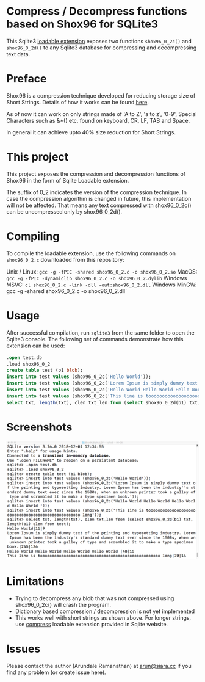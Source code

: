 # Compress / Decompress functions based on Shox96 for SQLite3

This Sqlite3 [loadable extension](https://www.sqlite.org/loadext.html) exposes two functions `shox96_0_2c()` and `shox96_0_2d()` to any Sqlite3 database for compressing and decompressing text data.

# Preface

Shox96 is a compression technique developed for reducing storage size of Short Strings.  Details of how it works can be found [here](https://github.com/siara-cc/Shox96).

As of now it can work on only strings made of 'A to Z', 'a to z', '0-9', Special Characters such as &*() etc. found on keyboard, CR, LF, TAB and Space.

In general it can achieve upto 40% size reduction for Short Strings.

# This project

This project exposes the compression and decompression functions of Shox96 in the form of Sqlite Loadable extension.

The suffix of 0_2 indicates the version of the compression technique.  In case the compression algorithm is changed in future, this implementation will not be affected.  That means any text compressed with shox96_0_2c() can be uncompressed only by shox96_0_2d().

# Compiling

To compile the loadable extension, use the following commands on `shox96_0_2.c` downloaded from this repository:

Unix / Linux: `gcc -g -fPIC -shared shox96_0_2.c -o shox96_0_2.so`
MacOS: `gcc -g -fPIC -dynamiclib shox96_0_2.c -o shox96_0_2.dylib`
Windows MSVC: `cl shox96_0_2.c -link -dll -out:shox96_0_2.dll`
Windows MinGW: gcc -g -shared shox96_0_2.c -o shox96_0_2.dll`

# Usage

After successful compilation, run `sqlite3` from the same folder to open the Sqlite3 console.  The following set of commands demonstrate how this extension can be used:

```sql
.open test.db
.load shox96_0_2
create table test (b1 blob);
insert into test values (shox96_0_2c('Hello World'));
insert into test values (shox96_0_2c('Lorem Ipsum is simply dummy text of the printing and typesetting industry. Lorem Ipsum has been the industry''s standard dummy text ever since the 1500s, when an unknown printer took a galley of type and scrambled it to make a type specimen book.'));
insert into test values (shox96_0_2c('Hello World Hello World Hello World Hello World '));
insert into test values (shox96_0_2c('This line is tooooooooooooooooooooooooooooooooooooooooooooooooooo long'));
select txt, length(txt), clen txt_len from (select shox96_0_2d(b1) txt, length(b1) clen from test);
```

# Screenshots

![](output.png?raw=true)

# Limitations

- Trying to decompress any blob that was not compressed using shox96_0_2c() will crash the program.
- Dictionary based compression / decompression is not yet implemented
- This works well with short strings as shown above.  For longer strings, use [compress](https://www.sqlite.org/src/file/ext/misc/compress.c) loadable extension provided in Sqlite website.

# Issues

Please contact the author (Arundale Ramanathan) at arun@siara.cc if you find any problem (or create issue here).
